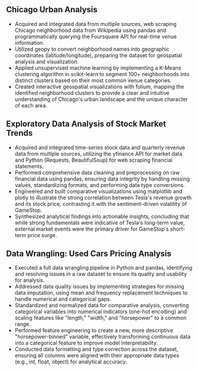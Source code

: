 ## Chicago Urban Analysis
- Acquired and integrated data from multiple sources, web scraping Chicago neighborhood data from Wikipedia using pandas and programmatically querying the Foursquare API for real-time venue information.
- Utilized geopy to convert neighborhood names into geographic coordinates (latitude/longitude), preparing the dataset for geospatial analysis and visualization.
- Applied unsupervised machine learning by implementing a K-Means clustering algorithm in scikit-learn to segment 100+ neighborhoods into distinct clusters based on their most common venue categories.
- Created interactive geospatial visualizations with folium, mapping the identified neighborhood clusters to provide a clear and intuitive understanding of Chicago's urban landscape and the unique character of each area.

## Exploratory Data Analysis of Stock Market Trends
- Acquired and integrated time-series stock data and quarterly revenue data from multiple sources, utilizing the yfinance API for market data and Python (Requests, BeautifulSoup) for web scraping financial statements.
- Performed comprehensive data cleaning and preprocessing on raw financial data using pandas, ensuring data integrity by handling missing values, standardizing formats, and performing data type conversions.
- Engineered and built comparative visualizations using matplotlib and plotly to illustrate the strong correlation between Tesla's revenue growth and its stock price, contrasting it with the sentiment-driven volatility of GameStop.
- Synthesized analytical findings into actionable insights, concluding that while strong fundamentals were indicative of Tesla's long-term value, external market events were the primary driver for GameStop's short-term price surge.

## Data Wrangling: Used Cars Pricing Analysis
- Executed a full data wrangling pipeline in Python and pandas, identifying and resolving issues in a raw dataset to ensure its quality and usability for analysis.
- Addressed data quality issues by implementing strategies for missing data imputation, using mean and frequency replacement techniques to handle numerical and categorical gaps.
- Standardized and normalized data for comparative analysis, converting categorical variables into numerical indicators (one-hot encoding) and scaling features like "length," "width," and "horsepower" to a common range.
- Performed feature engineering to create a new, more descriptive "horsepower-binned" variable, effectively transforming continuous data into a categorical feature to improve model interpretability.
- Conducted data formatting and type correction across the dataset, ensuring all columns were aligned with their appropriate data types (e.g., int, float, object) for analytical accuracy.

